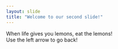 ```yaml
---
layout: slide
title: "Welcome to our second slide!"
---
```

When life gives you lemons, eat the lemons! <br>
Use the left arrow to go back!
